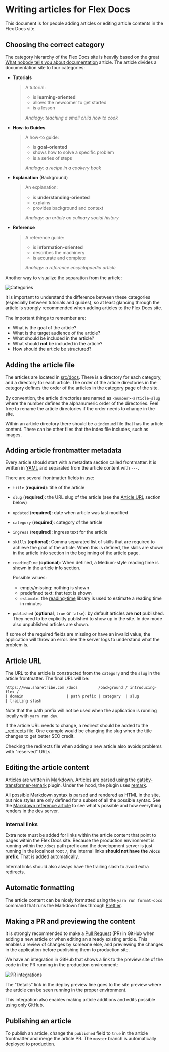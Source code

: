 # Writing articles for Flex Docs

This document is for people adding articles or editing article contents
in the Flex Docs site.

## Choosing the correct category

The category hierarchy of the Flex Docs site is heavily based on the
great
[What nobody tells you about documentation](https://www.divio.com/blog/documentation/)
article. The article divides a documentation site to four categories:

- **Tutorials**

  > A tutorial:
  >
  > - is **learning-oriented**
  > - allows the newcomer to get started
  > - is a lesson
  >
  > _Analogy: teaching a small child how to cook_

- **How-to Guides**

  > A how-to guide:
  >
  > - is **goal-oriented**
  > - shows how to solve a specific problem
  > - is a series of steps
  >
  > _Analogy: a recipe in a cookery book_

- **Explanation** (Background)

  > An explanation:
  >
  > - is **understanding-oriented**
  > - explains
  > - provides background and context
  >
  > _Analogy: an article on culinary social history_

- **Reference**

  > A reference guide:
  >
  > - is **information-oriented**
  > - describes the machinery
  > - is accurate and complete
  >
  > _Analogy: a reference encyclopaedia article_

Another way to visualize the separation from the article:

![Categories](./images/categories.png)

It is important to understand the difference between these categories
(especially between tutorials and guides), so at least glancing through
the article is strongly recommended when adding articles to the Flex
Docs site.

The important things to remember are:

- What is the goal of the article?
- What is the target audience of the article?
- What should be included in the article?
- What should **not** be included in the article?
- How should the article be structured?

## Adding the article file

The articles are located in [src/docs](../src/docs). There is a
directory for each category, and a directory for each article. The order
of the article directories in the category defines the order of the
articles in the category page of the site.

By convention, the article directories are named as
`<number>-article-slug` where the number defines the alphanumeric order
of the directories. Feel free to rename the article directories if the
order needs to change in the site.

Within an article directory there should be a `index.md` file that has
the article content. There can be other files that the index file
includes, such as images.

## Adding article frontmatter metadata

Every article should start with a metadata section called frontmatter.
It is written in [YAML](https://yaml.org/) and separated from the
article content with `---`.

There are several frontmatter fields in use:

- `title` (**required**): title of the article
- `slug` (**required**): the URL slug of the article (see the
  [Article URL](#article-url) section below)
- `updated` (**required**): date when article was last modified
- `category` (**required**): category of the article
- `ingress` (**required**): ingress text for the article
- `skills` (**optional**): Comma separated list of skills that are
  required to achieve the goal of the article. When this is defined, the
  skills are shown in the article info section in the beginning of the
  article page.
- `readingTime` (**optional**): When defined, a Medium-style reading
  time is shown in the article info section.

  Possible values:

  - empty/missing: nothing is shown
  - predefined text: that text is shown
  - `estimate`: the
    [reading-time](https://github.com/ngryman/reading-time) library is
    used to estimate a reading time in minutes

- `published` (**optional**, `true` or `false`): by default articles are
  **not** published. They need to be explicitly published to show up in
  the site. In dev mode also unpublished articles are shown.

If some of the required fields are missing or have an invalid value, the
application will throw an error. See the server logs to understand what
the problem is.

## Article URL

The URL to the article is constructed from the `category` and the `slug`
in the article frontmatter. The final URL will be:

```
https://www.sharetribe.com /docs         /background / introducing-flex /
| domain                   | path prefix | category  | slug             | trailing slash
```

Note that the path prefix will not be used when the application is
running locally with `yarn run dev`.

If the article URL needs to change, a redirect should be added to the
[\_redirects](../_redirects) file. One example would be changing the
slug when the title changes to get better SEO credit.

Checking the redirects file when adding a new article also avoids
problems with "reserved" URLs.

## Editing the article content

Articles are written in
[Markdown](https://en.wikipedia.org/wiki/Markdown). Articles are parsed
using the
[gatsby-transformer-remark](https://github.com/gatsbyjs/gatsby/tree/master/packages/gatsby-transformer-remark)
plugin. Under the hood, the plugin uses
[remark](https://remark.js.org/).

All possible Markdown syntax is parsed and rendered as HTML in the site,
but nice styles are only defined for a subset of all the possible
syntax. See the
[Markdown reference article](../src/docs/references/00-markdown/index.md)
to see what's possible and how everything renders in the dev server.

### Internal links

Extra note must be added for links within the article content that point
to pages within the Flex Docs site. Because the production environment
is running within the `/docs` path prefix and the development server is
just running in the localhost root `/`, the internal links **should not
have the `/docs` prefix**. That is added automatically.

Internal links should also always have the trailing slash to avoid extra
redirects.

## Automatic formatting

The article content can be nicely formatted using the
`yarn run format-docs` command that runs the Markdown files through
[Prettier](https://prettier.io/).

## Making a PR and previewing the content

It is strongly recommended to make a
[Pull Request](https://help.github.com/articles/about-pull-requests/)
(PR) in GitHub when adding a new article or when editing an already
existing article. This enables a review of changes by someone else, and
previewing the changes in the application before publishing them to
production site.

We have an integration in GitHub that shows a link to the preview site
of the code in the PR running in the production environment:

![PR integrations](./images/pr-integrations.png)

The "Details" link in the deploy preview line goes to the site preview
where the article can be seen running in the proper environment.

This integration also enables making article additions and edits
possible using only GitHub.

## Publishing an article

To publish an article, change the `published` field to `true` in the
article frontmatter and merge the article PR. The `master` branch is
automatically deployed to production.
